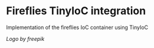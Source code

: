 ﻿# Fireflies TinyIoC integration

Implementation of the fireflies IoC container using TinyIoC

_Logo by freepik_